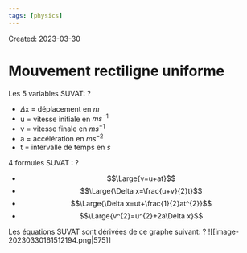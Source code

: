 ```yaml
---
tags: [physics] 
---
```

Created: 2023-03-30

# Mouvement rectiligne uniforme
Les 5 variables SUVAT:
?
- $\Delta$x = déplacement en $m$
- u = vitesse initiale en $ms^{-1}$
- v = vitesse finale en $ms^{-1}$
- a = accélération en $ms^{-2}$
- t = intervalle de temps en $s$

4 formules SUVAT :
?
- $$\Large{v=u+at}$$
- $$\Large{\Delta x=\frac{u+v}{2}t}$$
- $$\Large{\Delta x=ut+\frac{1}{2}at^{2}}$$
- $$\Large{v^{2}=u^{2}+2a\Delta x}$$

Les équations SUVAT sont dérivées de ce graphe suivant:
?
![[image-20230330161512194.png|575]]

